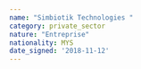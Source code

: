 ```yaml
---
name: "Simbiotik Technologies "
category: private_sector
nature: "Entreprise"
nationality: MYS
date_signed: '2018-11-12'
---
```

    